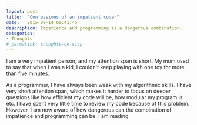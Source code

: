 ```yaml
---
layout: post
title:  "Confessions of an impatient coder"
date:   2015-09-14 00:41:45
description: Impatience and programming is a dangerous combination.
categories:
- Thoughts
# permalink: thoughts-on-sicp
---
```


I am a very impatient person, and my attention span is short. My mom used to 
say that when I was a kid, I couldn't keep playing with one toy for more than 
five minutes. 

As a programmer, I have always been weak with my algorithmic skills. I have 
very short attention span, which makes it harder to focus on deeper 
questions like how efficient my code will be, how modular my program is etc. I 
have spent very little time to review my code because of this problem. However,
I am now aware of how dangerous can the combination of impatience and
programming can be. I am reading
